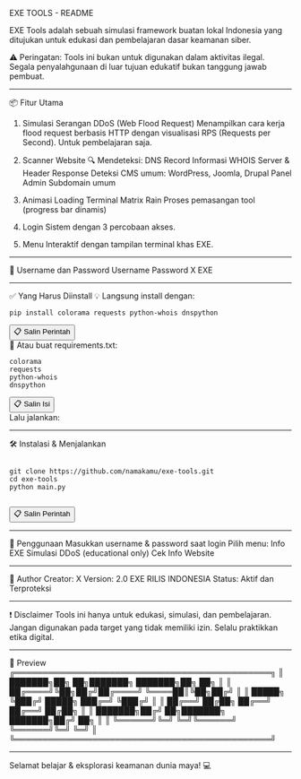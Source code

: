 EXE TOOLS - README

EXE Tools adalah sebuah simulasi framework buatan lokal Indonesia yang ditujukan untuk edukasi dan pembelajaran dasar keamanan siber.

⚠️ Peringatan: Tools ini bukan untuk digunakan dalam aktivitas ilegal. Segala penyalahgunaan di luar tujuan edukatif bukan tanggung jawab pembuat.

---
📦 Fitur Utama
1. Simulasi Serangan DDoS (Web Flood Request)
Menampilkan cara kerja flood request berbasis HTTP dengan visualisasi RPS (Requests per Second). Untuk pembelajaran saja.

2. Scanner Website 🔍
Mendeteksi:
DNS Record
Informasi WHOIS
Server & Header Response
Deteksi CMS umum: WordPress, Joomla, Drupal
Panel Admin
Subdomain umum
3. Animasi Loading Terminal
Matrix Rain
Proses pemasangan tool (progress bar dinamis)
4. Login Sistem dengan 3 percobaan akses.
5. Menu Interaktif dengan tampilan terminal khas EXE.

---
🔐 Username dan Password
Username	Password
X	EXE

---
✅ Yang Harus Diinstall
💡 Langsung install dengan:
<div>
  <pre><code id="install">pip install colorama requests python-whois dnspython</code></pre>
  <button onclick="copyText('install')">📋 Salin Perintah</button>
</div>🧾 Atau buat requirements.txt:

<div>
  <pre><code id="reqs">colorama
requests
python-whois
dnspython</code></pre>
  <button onclick="copyText('reqs')">📋 Salin Isi</button>
</div>Lalu jalankan:

---
🛠 Instalasi & Menjalankan
<div>
  <pre><code id="run">
git clone https://github.com/namakamu/exe-tools.git
cd exe-tools
python main.py
  </code></pre>
  <button onclick="copyText('run')">📋 Salin Perintah</button>
</div>

---
🧪 Penggunaan
Masukkan username & password saat login
Pilih menu:
Info EXE
Simulasi DDoS (educational only)
Cek Info Website

---
🤖 Author
Creator: X
Version: 2.0 EXE RILIS INDONESIA
Status: Aktif dan Terproteksi

---
❗ Disclaimer
Tools ini hanya untuk edukasi, simulasi, dan pembelajaran. Jangan digunakan pada target yang tidak memiliki izin. Selalu praktikkan etika digital.

---
📸 Preview
╔══════════════════════════════════════════════╗
║ ███████╗██╗  ██╗███████╗  ███████╗██╗  ██╗ ║
║ ██╔════╝╚██╗██╔╝██╔════╝  ╚════██║╚██╗██╔╝ ║
║ █████╗   ╚███╔╝ █████╗      ███╔═╝ ╚███╔╝  ║
║ ██╔══╝   ██╔██╗ ██╔══╝     ██╔══╝  ██╔██╗  ║
║ ███████╗██╔╝ ██╗███████╗  ███████╗██╔╝ ██╗ ║
║ ╚══════╝╚═╝  ╚═╝╚══════╝  ╚══════╝╚═╝  ╚═╝ ║
╚══════════════════════════════════════════════╝

---
<script>
function copyText(id) {
  const el = document.getElementById(id);
  navigator.clipboard.writeText(el.textContent);
  alert("✅ Teks berhasil disalin!");
}
</script>Selamat belajar & eksplorasi keamanan dunia maya! 💻
